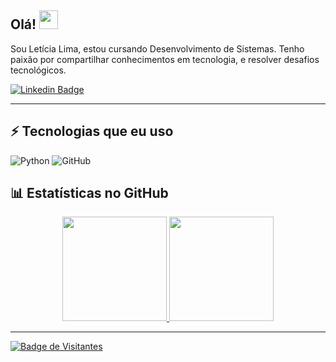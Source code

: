 ## Olá! <img src="https://raw.githubusercontent.com/aemmadi/aemmadi/master/wave.gif" width="30">

Sou Letícia Lima, estou cursando Desenvolvimento de Sistemas. Tenho paixão por compartilhar conhecimentos em tecnologia, e resolver desafios tecnológicos.   

[![Linkedin Badge](https://img.shields.io/badge/-leticia-limablue?style=flat-square&logo=Linkedin&logoColor=white&link=https://www.linkedin.com/in/leticia-lima-/)](https://www.linkedin.com/in/-leticia-lima/)

---


 ## ⚡ Tecnologias que eu uso

![Python](https://img.shields.io/badge/-Python-black?style=flat-square&logo=Python)
![GitHub](https://img.shields.io/badge/-GitHub-181717?style=flat-square&logo=github)



## 📊 Estatísticas no GitHub

<div align="center">
  <a href="https://github.com/leticialima1">
  <img height="167em" src="https://github-readme-stats.vercel.app/api?username=leticialima1&show_icons=true&theme=tokyonight&include_all_commits=true&count_private=true"/>
  <img height="167em" src="https://github-readme-stats.vercel.app/api/top-langs/?username=leticialima1&layout=compact&langs_count=7&theme=tokyonight"/>
</div>

---

![Badge de Visitantes](https://visitor-badge.laobi.icu/badge?page_id=leticialima1.leticialima1)
